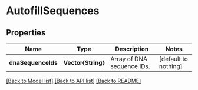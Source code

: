 # AutofillSequences


## Properties
Name | Type | Description | Notes
------------ | ------------- | ------------- | -------------
**dnaSequenceIds** | **Vector{String}** | Array of DNA sequence IDs. | [default to nothing]


[[Back to Model list]](../README.md#models) [[Back to API list]](../README.md#api-endpoints) [[Back to README]](../README.md)



